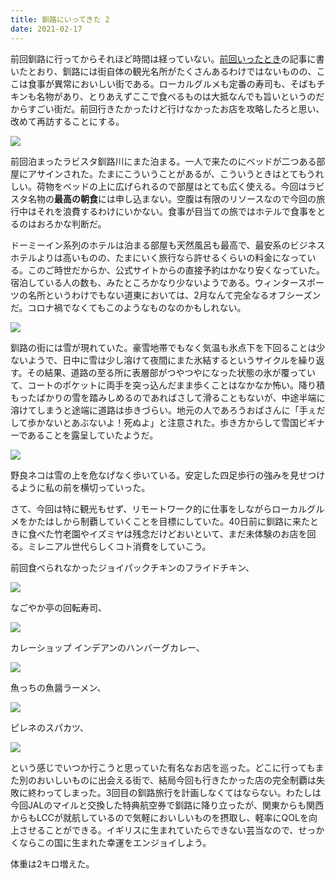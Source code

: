 ```yaml
---
title: 釧路にいってきた 2
date: 2021-02-17
---
```


前回釧路に行ってからそれほど時間は経っていない。[前回いったとき](https://xar.sh/post/1609657484/)の記事に書いたとおり、釧路には街自体の観光名所がたくさんあるわけではないものの、ここは食事が異常においしい街である。ローカルグルメも定番の寿司も、そばもチキンも名物があり、とりあえずここで食べるものは大抵なんでも旨いというのだからすごい街だ。前回行きたかったけど行けなかったお店を攻略したろと思い、改めて再訪することにする。

![](https://photos.smugmug.com/photos/i-XBTQLmk/0/0dbeeba2/X4/i-XBTQLmk-X4.jpg)

前回泊まったラビスタ釧路川にまた泊まる。一人で来たのにベッドが二つある部屋にアサインされた。たまにこういうことがあるが、こういうときはとてもうれしい。荷物をベッドの上に広げられるので部屋はとても広く使える。今回はラビスタ名物の**最高の朝食**には申し込まない。空腹は有限のリソースなので今回の旅行中はそれを浪費するわけにいかない。食事が目当ての旅ではホテルで食事をとるのはおろかな判断だ。

ドーミーイン系列のホテルは泊まる部屋も天然風呂も最高で、最安系のビジネスホテルよりは高いものの、たまにいく旅行なら許せるくらいの料金になっている。このご時世だからか、公式サイトからの直接予約はかなり安くなっていた。宿泊している人の数も、みたところかなり少ないようである。ウィンタースポーツの名所というわけでもない道東においては、2月なんて完全なるオフシーズンだ。コロナ禍でなくてもこのようなものなのかもしれない。

![](https://photos.smugmug.com/photos/i-rngrFJp/0/e3f84d06/X4/i-rngrFJp-X4.jpg)

釧路の街には雪が現れていた。豪雪地帯でもなく気温も氷点下を下回ることは少ないようで、日中に雪は少し溶けて夜間にまた氷結するというサイクルを繰り返す。その結果、道路の至る所に表層部がつやつやになった状態の氷が覆っていて、コートのポケットに両手を突っ込んだまま歩くことはなかなか怖い。降り積もったばかりの雪を踏みしめるのであればさして滑ることもないが、中途半端に溶けてしまうと途端に道路は歩きづらい。地元の人であろうおばさんに「手ぇだして歩かないとあぶないよ！死ぬよ」と注意された。歩き方からして雪国ビギナーであることを露呈していたようだ。

![](https://photos.smugmug.com/photos/i-dnmPFCD/0/d8c654bc/X4/i-dnmPFCD-X4.jpg)

野良ネコは雪の上を危なげなく歩いている。安定した四足歩行の強みを見せつけるように私の前を横切っていった。

さて、今回は特に観光もせず、リモートワーク的に仕事をしながらローカルグルメをかたはしから制覇していくことを目標にしていた。40日前に釧路に来たときに食べた竹老園やイズミヤは残念だけどおいといて、まだ未体験のお店を回る。ミレニアル世代らしくコト消費をしていこう。

前回食べられなかったジョイパックチキンのフライドチキン、

![](https://photos.smugmug.com/photos/i-KGW2XHv/0/ea25d404/X4/i-KGW2XHv-X4.jpg)

なごやか亭の回転寿司、

![](https://photos.smugmug.com/photos/i-gxRzzBG/0/d4f9e4fb/X4/i-gxRzzBG-X4.jpg)

カレーショップ インデアンのハンバーグカレー、

![](https://photos.smugmug.com/photos/i-vDsdjWK/0/dd080521/X4/i-vDsdjWK-X4.jpg)

魚っちの魚醤ラーメン、

![](https://photos.smugmug.com/photos/i-7VwLxC7/0/85563e22/X4/i-7VwLxC7-X4.jpg)

ピレネのスパカツ、

![](https://photos.smugmug.com/photos/i-wpwjKQS/0/a33c8a1a/X4/i-wpwjKQS-X4.jpg)

という感じでいつか行こうと思っていた有名なお店を巡った。どこに行ってもまた別のおいしいものに出会える街で、結局今回も行きたかった店の完全制覇は失敗に終わってしまった。3回目の釧路旅行を計画しなくてはならない。わたしは今回JALのマイルと交換した特典航空券で釧路に降り立ったが、関東からも関西からもLCCが就航しているので気軽においしいものを摂取し、軽率にQOLを向上させることができる。イギリスに生まれていたらできない芸当なので、せっかくならこの国に生まれた幸運をエンジョイしよう。

体重は2キロ増えた。
